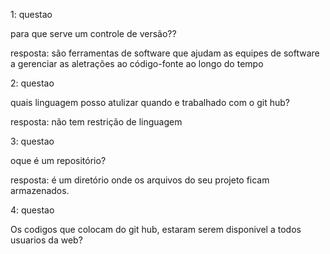 1: questao

para que serve um controle de versão??

resposta:
são ferramentas de software que ajudam as equipes de software a gerenciar as aletrações ao código-fonte ao longo do tempo

2: questao

quais linguagem posso atulizar quando e trabalhado com o git hub?

resposta:
não tem restrição de linguagem

3: questao

oque é um repositório?

resposta:
é um diretório onde os arquivos do seu projeto ficam armazenados. 

4: questao

Os codigos que colocam do git hub, estaram serem disponivel a todos usuarios da web?

